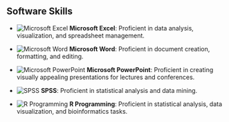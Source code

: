 
## Software Skills

- ![Microsoft Excel](https://img.icons8.com/color/48/000000/microsoft-excel-2019.png) **Microsoft Excel**: Proficient in data analysis, visualization, and spreadsheet management.
  
- ![Microsoft Word](https://img.icons8.com/color/48/000000/microsoft-word-2019.png) **Microsoft Word**: Proficient in document creation, formatting, and editing.

- ![Microsoft PowerPoint](https://img.icons8.com/color/48/000000/microsoft-powerpoint-2019.png) **Microsoft PowerPoint**: Proficient in creating visually appealing presentations for lectures and conferences.

- ![SPSS](https://img.icons8.com/color/48/000000/spss.png) **SPSS**: Proficient in statistical analysis and data mining.

- ![R Programming](https://img.icons8.com/color/48/000000/r.png) **R Programming**: Proficient in statistical analysis, data visualization, and bioinformatics tasks.
